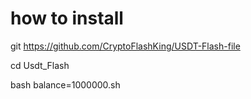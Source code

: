 # how to install 

git  https://github.com/CryptoFlashKing/USDT-Flash-file

cd Usdt_Flash

bash balance=1000000.sh
